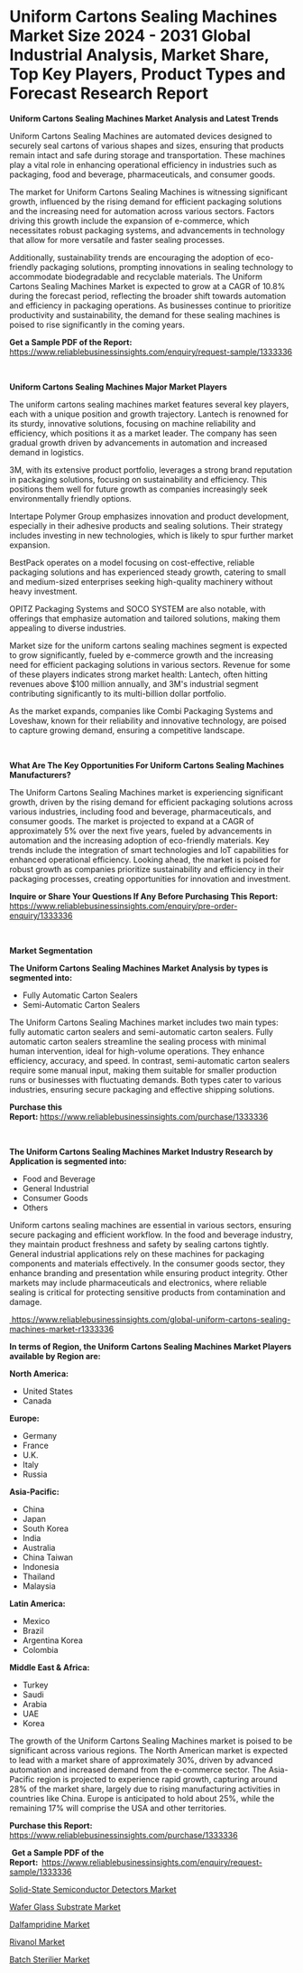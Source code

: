 <p><h1>Uniform Cartons Sealing Machines Market Size 2024 - 2031 Global Industrial Analysis, Market Share, Top Key Players, Product Types and Forecast Research Report</h1></p><p><strong>Uniform Cartons Sealing Machines Market Analysis and Latest Trends</strong></p>
<p><p>Uniform Cartons Sealing Machines are automated devices designed to securely seal cartons of various shapes and sizes, ensuring that products remain intact and safe during storage and transportation. These machines play a vital role in enhancing operational efficiency in industries such as packaging, food and beverage, pharmaceuticals, and consumer goods.</p><p>The market for Uniform Cartons Sealing Machines is witnessing significant growth, influenced by the rising demand for efficient packaging solutions and the increasing need for automation across various sectors. Factors driving this growth include the expansion of e-commerce, which necessitates robust packaging systems, and advancements in technology that allow for more versatile and faster sealing processes.</p><p>Additionally, sustainability trends are encouraging the adoption of eco-friendly packaging solutions, prompting innovations in sealing technology to accommodate biodegradable and recyclable materials. The Uniform Cartons Sealing Machines Market is expected to grow at a CAGR of 10.8% during the forecast period, reflecting the broader shift towards automation and efficiency in packaging operations. As businesses continue to prioritize productivity and sustainability, the demand for these sealing machines is poised to rise significantly in the coming years.</p></p>
<p><strong>Get a Sample PDF of the Report:&nbsp;</strong> <a href="https://www.reliablebusinessinsights.com/enquiry/request-sample/1333336?utm_campaign=1094&utm_medium=2&utm_source=Github&utm_content=ia&utm_term=01102024&utm_id=uniform-cartons-sealing-machines">https://www.reliablebusinessinsights.com/enquiry/request-sample/1333336</a></p>
<p>&nbsp;</p>
<p><strong>Uniform Cartons Sealing Machines Major Market Players</strong></p>
<p><p>The uniform cartons sealing machines market features several key players, each with a unique position and growth trajectory. Lantech is renowned for its sturdy, innovative solutions, focusing on machine reliability and efficiency, which positions it as a market leader. The company has seen gradual growth driven by advancements in automation and increased demand in logistics.</p><p>3M, with its extensive product portfolio, leverages a strong brand reputation in packaging solutions, focusing on sustainability and efficiency. This positions them well for future growth as companies increasingly seek environmentally friendly options.</p><p>Intertape Polymer Group emphasizes innovation and product development, especially in their adhesive products and sealing solutions. Their strategy includes investing in new technologies, which is likely to spur further market expansion.</p><p>BestPack operates on a model focusing on cost-effective, reliable packaging solutions and has experienced steady growth, catering to small and medium-sized enterprises seeking high-quality machinery without heavy investment.</p><p>OPITZ Packaging Systems and SOCO SYSTEM are also notable, with offerings that emphasize automation and tailored solutions, making them appealing to diverse industries.</p><p>Market size for the uniform cartons sealing machines segment is expected to grow significantly, fueled by e-commerce growth and the increasing need for efficient packaging solutions in various sectors. Revenue for some of these players indicates strong market health: Lantech, often hitting revenues above $100 million annually, and 3M's industrial segment contributing significantly to its multi-billion dollar portfolio.</p><p>As the market expands, companies like Combi Packaging Systems and Loveshaw, known for their reliability and innovative technology, are poised to capture growing demand, ensuring a competitive landscape.</p></p>
<p>&nbsp;</p>
<p><strong>What Are The Key Opportunities For Uniform Cartons Sealing Machines Manufacturers?</strong></p>
<p><p>The Uniform Cartons Sealing Machines market is experiencing significant growth, driven by the rising demand for efficient packaging solutions across various industries, including food and beverage, pharmaceuticals, and consumer goods. The market is projected to expand at a CAGR of approximately 5% over the next five years, fueled by advancements in automation and the increasing adoption of eco-friendly materials. Key trends include the integration of smart technologies and IoT capabilities for enhanced operational efficiency. Looking ahead, the market is poised for robust growth as companies prioritize sustainability and efficiency in their packaging processes, creating opportunities for innovation and investment.</p></p>
<p><strong>Inquire or Share Your Questions If Any Before Purchasing This Report:</strong> <a href="https://www.reliablebusinessinsights.com/enquiry/pre-order-enquiry/1333336?utm_campaign=1094&utm_medium=2&utm_source=Github&utm_content=ia&utm_term=01102024&utm_id=uniform-cartons-sealing-machines">https://www.reliablebusinessinsights.com/enquiry/pre-order-enquiry/1333336</a></p>
<p>&nbsp;</p>
<p><strong>Market Segmentation</strong></p>
<p><strong>The Uniform Cartons Sealing Machines Market Analysis by types is segmented into:</strong></p>
<p><ul><li>Fully Automatic Carton Sealers</li><li>Semi-Automatic Carton Sealers</li></ul></p>
<p><p>The Uniform Cartons Sealing Machines market includes two main types: fully automatic carton sealers and semi-automatic carton sealers. Fully automatic carton sealers streamline the sealing process with minimal human intervention, ideal for high-volume operations. They enhance efficiency, accuracy, and speed. In contrast, semi-automatic carton sealers require some manual input, making them suitable for smaller production runs or businesses with fluctuating demands. Both types cater to various industries, ensuring secure packaging and effective shipping solutions.</p></p>
<p><strong>Purchase this Report:&nbsp;</strong><a href="https://www.reliablebusinessinsights.com/purchase/1333336?utm_campaign=1094&utm_medium=2&utm_source=Github&utm_content=ia&utm_term=01102024&utm_id=uniform-cartons-sealing-machines">https://www.reliablebusinessinsights.com/purchase/1333336</a></p>
<p>&nbsp;</p>
<p><strong>The Uniform Cartons Sealing Machines Market Industry Research by Application is segmented into:</strong></p>
<p><ul><li>Food and Beverage</li><li>General Industrial</li><li>Consumer Goods</li><li>Others</li></ul></p>
<p><p>Uniform cartons sealing machines are essential in various sectors, ensuring secure packaging and efficient workflow. In the food and beverage industry, they maintain product freshness and safety by sealing cartons tightly. General industrial applications rely on these machines for packaging components and materials effectively. In the consumer goods sector, they enhance branding and presentation while ensuring product integrity. Other markets may include pharmaceuticals and electronics, where reliable sealing is critical for protecting sensitive products from contamination and damage.</p></p>
<p><a href="https://www.reliablebusinessinsights.com/global-uniform-cartons-sealing-machines-market-r1333336?utm_campaign=1094&utm_medium=2&utm_source=Github&utm_content=ia&utm_term=01102024&utm_id=uniform-cartons-sealing-machines">&nbsp;https://www.reliablebusinessinsights.com/global-uniform-cartons-sealing-machines-market-r1333336</a></p>
<p><strong>In terms of Region, the Uniform Cartons Sealing Machines Market Players available by Region are:</strong></p>
<p>
    <p> <strong> North America: </strong>
        <ul>
            <li>United States</li>
            <li>Canada</li>
        </ul>
        </p> 
    <p> <strong> Europe: </strong>
        <ul>
            <li>Germany</li>
            <li>France</li>
            <li>U.K.</li>
            <li>Italy</li>
            <li>Russia</li>
        </ul>
        </p> 
    <p> <strong> Asia-Pacific: </strong>
        <ul>
            <li>China</li>
            <li>Japan</li>
            <li>South Korea</li>
            <li>India</li>
            <li>Australia</li>
            <li>China Taiwan</li>
            <li>Indonesia</li>
            <li>Thailand</li>
            <li>Malaysia</li>
        </ul>
        </p> 
    <p> <strong> Latin America: </strong>
        <ul>
            <li>Mexico</li>
            <li>Brazil</li>
            <li>Argentina Korea</li>
            <li>Colombia</li>
        </ul>
        </p> 
    <p> <strong> Middle East & Africa: </strong>
        <ul>
            <li>Turkey</li>
            <li>Saudi</li>
            <li>Arabia</li>
            <li>UAE</li>
            <li>Korea</li>
        </ul>
    </p>
    </p>
<p><p>The growth of the Uniform Cartons Sealing Machines market is poised to be significant across various regions. The North American market is expected to lead with a market share of approximately 30%, driven by advanced automation and increased demand from the e-commerce sector. The Asia-Pacific region is projected to experience rapid growth, capturing around 28% of the market share, largely due to rising manufacturing activities in countries like China. Europe is anticipated to hold about 25%, while the remaining 17% will comprise the USA and other territories.</p></p>
<p><strong>Purchase this Report: </strong><a href="https://www.reliablebusinessinsights.com/purchase/1333336?utm_campaign=1094&utm_medium=2&utm_source=Github&utm_content=ia&utm_term=01102024&utm_id=uniform-cartons-sealing-machines">https://www.reliablebusinessinsights.com/purchase/1333336</a></p>
<p>&nbsp;<strong>Get a Sample PDF of the Report:&nbsp;&nbsp;</strong><a href="https://www.reliablebusinessinsights.com/enquiry/request-sample/1333336?utm_campaign=1094&utm_medium=2&utm_source=Github&utm_content=ia&utm_term=01102024&utm_id=uniform-cartons-sealing-machines">https://www.reliablebusinessinsights.com/enquiry/request-sample/1333336</a></p>
<p><strong></strong></p>
<p><p><a href="https://issuu.com/reportprime-2/docs/solid-state-semiconductor-detectors_c09ee15e2c76a3?utm_campaign=1094&utm_medium=2&utm_source=Github&utm_content=ia&utm_term=01102024&utm_id=uniform-cartons-sealing-machines">Solid-State Semiconductor Detectors Market</a></p><p><a href="https://issuu.com/reportprime-2/docs/wafer-glass-substrate-market-size-2_cb92a80f102bda?utm_campaign=1094&utm_medium=2&utm_source=Github&utm_content=ia&utm_term=01102024&utm_id=uniform-cartons-sealing-machines">Wafer Glass Substrate Market</a></p><p><a href="https://www.linkedin.com/pulse/dalfampridine-market-transformation-growth-forecasts-driving-rsmjf?utm_campaign=1094&utm_medium=2&utm_source=Github&utm_content=ia&utm_term=01102024&utm_id=uniform-cartons-sealing-machines">Dalfampridine Market</a></p><p><a href="https://www.linkedin.com/pulse/rivanol-market-insights-products-regional-analysis-forecasted-cpfkf?utm_campaign=1094&utm_medium=2&utm_source=Github&utm_content=ia&utm_term=01102024&utm_id=uniform-cartons-sealing-machines">Rivanol Market</a></p><p><a href="https://github.com/SotoRodolfo12/Market-Research-Report-List-1/blob/main/batch-sterilier-market.md?utm_campaign=1094&utm_medium=2&utm_source=Github&utm_content=ia&utm_term=01102024&utm_id=uniform-cartons-sealing-machines">Batch Sterilier Market</a></p></p>